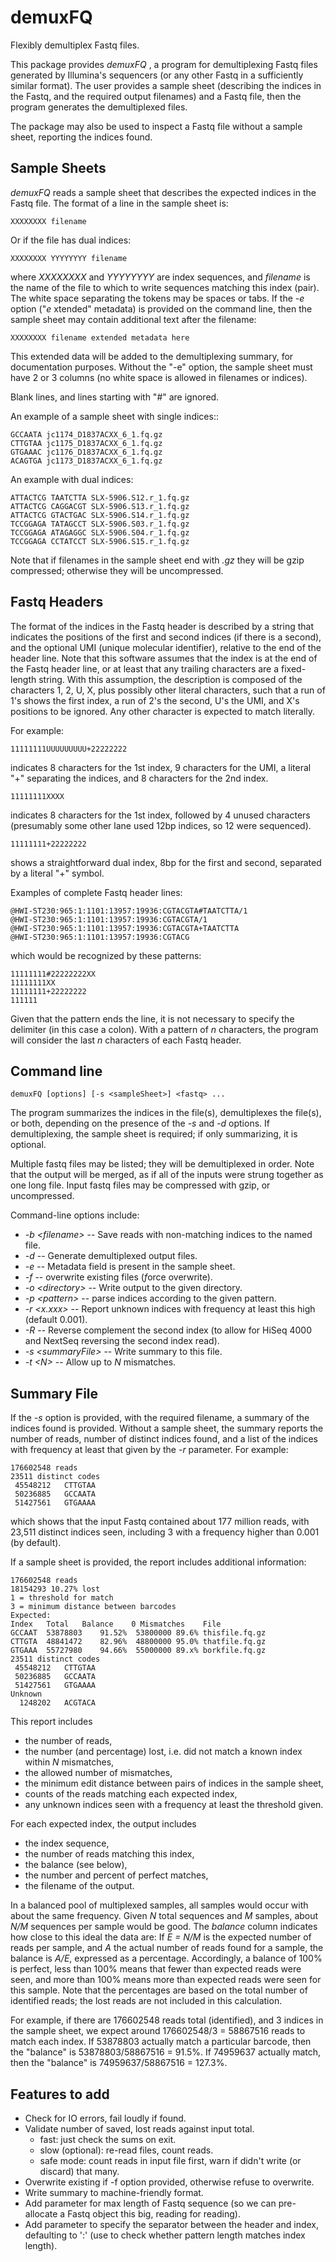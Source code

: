# demuxFQ
Flexibly demultiplex Fastq files.

This package provides *demuxFQ* , a program for demultiplexing Fastq files generated by Illumina's sequencers (or any other Fastq in a sufficiently similar format).  The user provides a sample sheet (describing the indices in the Fastq, and the required output filenames) and a Fastq file, then the program generates the demultiplexed files.

The package may also be used to inspect a Fastq file without a sample sheet, reporting the indices found.

## Sample Sheets

*demuxFQ* reads a sample sheet that describes the expected indices in the Fastq file.  The format of a line in the sample sheet is:

    XXXXXXXX filename

Or if the file has dual indices:

    XXXXXXXX YYYYYYYY filename

where *XXXXXXXX* and *YYYYYYYY* are index sequences, and *filename* is the name of the file to which to write sequences matching this index (pair).  The white space separating the tokens may be spaces or tabs.  If the *-e* option ("*e* xtended" metadata) is provided on the command line, then the sample sheet may contain additional text after the filename:

    XXXXXXXX filename extended metadata here

This extended data will be added to the demultiplexing summary, for documentation purposes.  Without the "-e" option, the sample sheet must have 2 or 3 columns (no white space is allowed in filenames or indices).

Blank lines, and lines starting with "#" are ignored.

An example of a sample sheet with single indices::

    GCCAATA jc1174_D1837ACXX_6_1.fq.gz
    CTTGTAA jc1175_D1837ACXX_6_1.fq.gz
    GTGAAAC jc1176_D1837ACXX_6_1.fq.gz
    ACAGTGA jc1173_D1837ACXX_6_1.fq.gz

An example with dual indices:

    ATTACTCG TAATCTTA SLX-5906.S12.r_1.fq.gz
    ATTACTCG CAGGACGT SLX-5906.S13.r_1.fq.gz
    ATTACTCG GTACTGAC SLX-5906.S14.r_1.fq.gz
    TCCGGAGA TATAGCCT SLX-5906.S03.r_1.fq.gz
    TCCGGAGA ATAGAGGC SLX-5906.S04.r_1.fq.gz
    TCCGGAGA CCTATCCT SLX-5906.S15.r_1.fq.gz

Note that if filenames in the sample sheet end with *.gz* they will be gzip compressed; otherwise they will be uncompressed.

## Fastq Headers

The format of the indices in the Fastq header is described by a string that indicates the positions of the first and second indices (if there is a second), and the optional UMI (unique molecular identifier), relative to the end of the header line.  Note that this software assumes that the index is at the end of the Fastq header line, or at least that any trailing characters are a fixed-length string.  With this assumption, the description is composed of the characters 1, 2, U, X, plus possibly other literal characters, such that a run of 1's shows the first index, a run of 2's the second, U's the UMI, and X's positions to be ignored.  Any other character is expected to match literally.

For example:

    11111111UUUUUUUUU+22222222

indicates 8 characters for the 1st index, 9 characters for the UMI, a literal "+" separating the indices, and 8 characters for the 2nd index.

    11111111XXXX

indicates 8 characters for the 1st index, followed by 4 unused characters (presumably some other lane used 12bp indices, so 12 were sequenced).

    11111111+22222222

shows a straightforward dual index, 8bp for the first and second, separated by a literal "+" symbol.

Examples of complete Fastq header lines:

    @HWI-ST230:965:1:1101:13957:19936:CGTACGTA#TAATCTTA/1
    @HWI-ST230:965:1:1101:13957:19936:CGTACGTA/1
    @HWI-ST230:965:1:1101:13957:19936:CGTACGTA+TAATCTTA
    @HWI-ST230:965:1:1101:13957:19936:CGTACG

which would be recognized by these patterns:

    11111111#22222222XX
    11111111XX
    11111111+22222222
    111111

Given that the pattern ends the line, it is not necessary to specify the delimiter (in this case a colon).  With a pattern of *n* characters, the program will consider the last *n* characters of each Fastq header.

## Command line

    demuxFQ [options] [-s <sampleSheet>] <fastq> ...

The program summarizes the indices in the file(s), demultiplexes the file(s), or both, depending on the presence of the *-s* and *-d* options.  If demultiplexing, the sample sheet is required; if only summarizing, it is optional.

Multiple fastq files may be listed; they will be demultiplexed in order.  Note that the output will be merged, as if all of the inputs were strung together as one long file.  Input fastq files may be compressed with gzip, or uncompressed.

Command-line options include:

* *-b &lt;filename>* -- Save reads with non-matching indices to the named file.
* *-d* -- Generate demultiplexed output files.
* *-e* -- Metadata field is present in the sample sheet.
* *-f* -- overwrite existing files (*f*orce overwrite).
* *-o &lt;directory>* -- Write output to the given directory.
* *-p &lt;pattern>* -- parse indices according to the given pattern.
* *-r &lt;x.xxx>* -- Report unknown indices with frequency at least this high (default 0.001).
* *-R* -- Reverse complement the second index (to allow for HiSeq 4000 and NextSeq reversing the second index read).
* *-s &lt;summaryFile>* -- Write summary to this file.
* *-t &lt;N>* -- Allow up to *N* mismatches.

## Summary File

If the *-s* option is provided, with the required filename, a summary of the indices found is provided.  Without a sample sheet, the summary reports the number of reads, number of distinct indices found, and a list of the indices with frequency at least that given by the *-r* parameter.  For example:

    176602548 reads
    23511 distinct codes
     45548212   CTTGTAA
     50236885   GCCAATA
     51427561   GTGAAAA

which shows that the input Fastq contained about 177 million reads, with 23,511 distinct indices seen, including 3 with a frequency higher than 0.001 (by default).

If a sample sheet is provided, the report includes additional information:

    176602548 reads
    18154293 10.27% lost
    1 = threshold for match
    3 = minimum distance between barcodes
    Expected:
    Index   Total   Balance    0 Mismatches    File
    GCCAAT  53878803    91.52%  53800000 89.6% thisfile.fq.gz
    CTTGTA  48841472    82.96%  48800000 95.0% thatfile.fq.gz
    GTGAAA  55727980    94.66%  55000000 89.x% borkfile.fq.gz
    23511 distinct codes
     45548212   CTTGTAA
     50236885   GCCAATA
     51427561   GTGAAAA
    Unknown
      1248202   ACGTACA

This report includes
* the number of reads,
* the number (and percentage) lost, i.e. did not match a known index within *N* mismatches,
* the allowed number of mismatches,
* the minimum edit distance between pairs of indices in the sample sheet,
* counts of the reads matching each expected index,
* any unknown indices seen with a frequency at least the threshold given.

For each expected index, the output includes
* the index sequence,
* the number of reads matching this index,
* the balance (see below),
* the number and percent of perfect matches,
* the filename of the output.

In a balanced pool of multiplexed samples, all samples would occur with about the same frequency.  Given *N* total sequences and *M* samples, about *N/M* sequences per sample would be good.  The *balance* column indicates how close to this ideal the data are: If *E = N/M* is the expected number of reads per sample, and *A* the actual number of reads found for a sample, the balance is *A/E*, expressed as a percentage.  Accordingly, a balance of 100% is perfect, less than 100% means that fewer than expected reads were seen, and more than 100% means more than expected reads were seen for this sample.  Note that the percentages are based on the total number of identified reads; the lost reads are not included in this calculation.

For example, if there are 176602548 reads total (identified), and 3 indices in the sample sheet, we expect around 176602548/3 = 58867516 reads to match each index.  If 53878803 actually match a particular barcode, then the "balance" is 53878803/58867516 = 91.5%. If 74959637 actually match, then the "balance" is 74959637/58867516 = 127.3%.

## Features to add

* Check for IO errors, fail loudly if found.
* Validate number of saved, lost reads against input total.
  * fast: just check the sums on exit.
  * slow (optional): re-read files, count reads.
  * safe mode: count reads in input file first, warn if didn't write (or discard) that many.
* Overwrite existing if -f option provided, otherwise refuse to overwrite.
* Write summary to machine-friendly format.
* Add parameter for max length of Fastq sequence (so we can pre-allocate a
  Fastq object this big, reading for reading).
* Add parameter to specify the separator between the header and index,
  defaulting to ':' (use to check whether pattern length matches index length).

